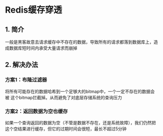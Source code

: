 # Redis缓存穿透

## 1. 简介

一般是黑客故意去请求缓存中不存在的数据，导致所有的请求都落到数据库上，造成数据库短时间内承受大量请求而崩掉

## 2. 解决办法

### 方案1：布隆过滤器

将所有可能存在的数据哈希到一个足够大的bitmap中，一个一定不存在的数据会被 这个bitmap拦截掉。从而避免了对底层存储系统的查询压力

### 方案2：返回数据为空也缓存

如果一个查询返回的数据为空（不管是数据不存在，还是系统故障），我们仍然把这个空结果进行缓存，但它的过期时间会很短，最长不超过5分钟


